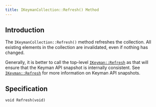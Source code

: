 ```yaml
---
title: IKeymanCollection::Refresh() Method
---
```


## Introduction

The `IKeymanCollection::Refresh()` method refreshes the collection. All
existing elements in the collection are invalidated, even if nothing has
changed.

Generally, it is better to call the top-level
[`IKeyman::Refresh`](../IKeyman/Refresh) as that will ensure that the
Keyman API snapshot is internally consistent. See
[`IKeyman::Refresh`](../IKeyman/Refresh) for more information on Keyman
API snapshots.

## Specification

``` clike
void Refresh(void)
```
